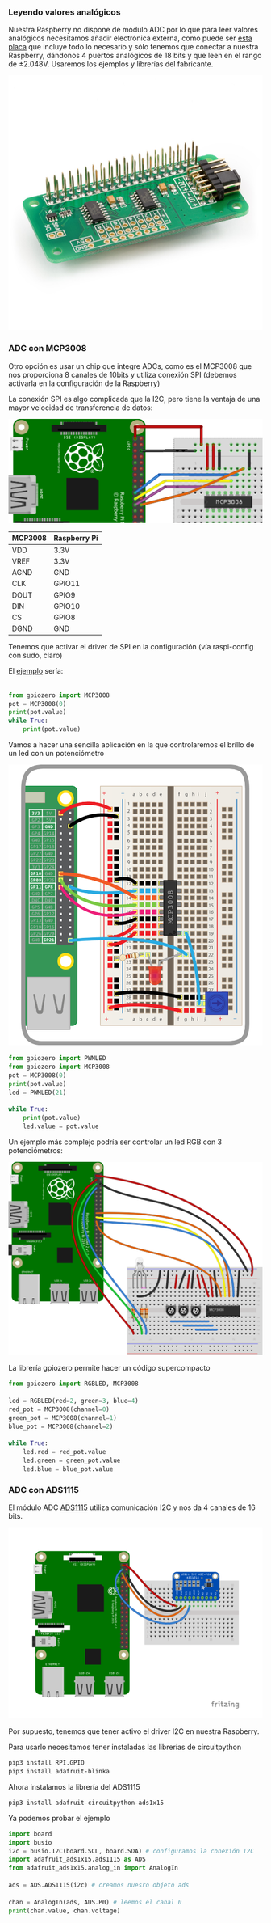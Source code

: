 ### Leyendo valores analógicos

Nuestra Raspberry no dispone de módulo ADC por lo que para leer valores analógicos necesitamos añadir electrónica externa, como puede ser [esta placa](https://www.abelectronics.co.uk/p/65/adc-differential-pi-raspberry-pi-analogue-to-digital-converter) que incluye todo lo necesario y sólo tenemos que conectar a nuestra Raspberry, dándonos 4 puertos analógicos de 18 bits y que leen en el rango de ±2.048V. Usaremos los ejemplos y librerías del fabricante.

![ADC](./images/adcdifferentialpi1.jpg)


### ADC con MCP3008

Otro opción es usar un chip que integre ADCs, como es el MCP3008 que nos proporciona 8 canales de 10bits y utiliza conexión SPI (debemos activarla en la configuración de la Raspberry)

La conexión SPI es algo complicada que la I2C, pero tiene la ventaja de una mayor velocidad de transferencia de datos:

![Conexión MCP3008](./images/pi-and-mcp3008-and-ldr_bb.png)

|MCP3008|Raspberry Pi|
|---|---
|VDD|	3.3V
|VREF|	3.3V
|AGND|GND
|CLK|GPIO11
|DOUT|GPIO9
|DIN|GPIO10
|CS|GPIO8
|DGND|GND

Tenemos que activar el driver de SPI en la configuración (vía raspi-config con sudo, claro)

El [ejemplo](https://github.com/javacasm/RaspberryOnline2ed/blob/master/codigo/test_mcd3008.py) sería:

```python

from gpiozero import MCP3008
pot = MCP3008(0)
print(pot.value)
while True:
    print(pot.value)

```


Vamos a hacer una sencilla aplicación en la que controlaremos el brillo de  un led con un potenciómetro

![Montaje de MCP3008 con potenciómetro y led](./images/mcp3008-pot-led.png)

```python
from gpiozero import PWMLED
from gpiozero import MCP3008
pot = MCP3008(0)
print(pot.value)
led = PWMLED(21)

while True:
    print(pot.value)
    led.value = pot.value
```

Un ejemplo más complejo podría ser controlar un led RGB con 3 potenciómetros:

![RGB y 3 potenciómetros](./images/rgbled_pot_bb.svg)

La librería gpiozero permite hacer un código supercompacto

```python
from gpiozero import RGBLED, MCP3008

led = RGBLED(red=2, green=3, blue=4)
red_pot = MCP3008(channel=0)
green_pot = MCP3008(channel=1)
blue_pot = MCP3008(channel=2)

while True:
    led.red = red_pot.value
    led.green = green_pot.value
    led.blue = blue_pot.value
```

### ADC con ADS1115

El módulo ADC [ADS1115](http://www.adafruit.com/products/1085) utiliza comunicación I2C y nos da 4 canales de 16 bits. 

![Conexión ADS1115](./images/sensors_raspi_ads1015_i2c_bb.png)

Por supuesto, tenemos que tener activo el driver I2C en nuestra Raspberry.

Para usarlo necesitamos tener instaladas las librerías de circuitpython

```sh
pip3 install RPI.GPIO
pip3 install adafruit-blinka
```
Ahora instalamos la librería del ADS1115
```sh
pip3 install adafruit-circuitpython-ads1x15
```

Ya podemos probar el ejemplo
```python
import board
import busio
i2c = busio.I2C(board.SCL, board.SDA) # configuramos la conexión I2C
import adafruit_ads1x15.ads1115 as ADS
from adafruit_ads1x15.analog_in import AnalogIn

ads = ADS.ADS1115(i2c) # creamos nuesro objeto ads

chan = AnalogIn(ads, ADS.P0) # leemos el canal 0
print(chan.value, chan.voltage)
```


